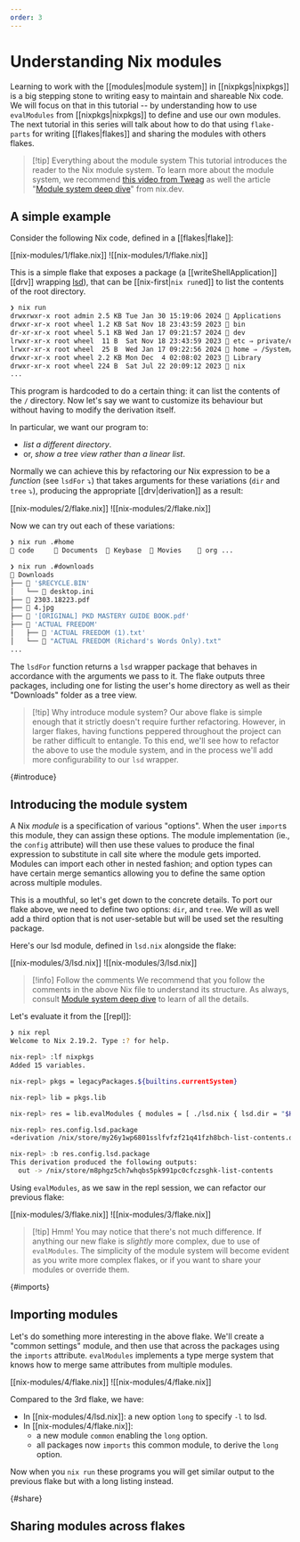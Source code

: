 ```yaml
---
order: 3
---
```


# Understanding Nix modules

Learning to work with the [[modules|module system]] in [[nixpkgs|nixpkgs]] is a big stepping stone to writing easy to maintain and shareable Nix code. We will focus on that in this tutorial -- by understanding how to use `evalModules` from [[nixpkgs|nixpkgs]] to define and use our own modules. The next tutorial in this series will talk about how to do that using `flake-parts` for writing [[flakes|flakes]] and sharing the modules with others flakes. 

>[!tip] Everything about the module system
> This tutorial introduces the reader to the Nix module system. To learn more about the module system, we recommend [this video from Tweag](https://www.youtube.com/watch?v=N7hFP_40DJo) as well the article "[Module system deep dive][doc]" from nix.dev.

[doc]: https://nix.dev/tutorials/module-system/module-system.html

## A simple example

Consider the following Nix code, defined in a [[flakes|flake]]:

[[nix-modules/1/flake.nix]]
![[nix-modules/1/flake.nix]]

This is a simple flake that exposes a package (a [[writeShellApplication]] [[drv]] wrapping [lsd](https://github.com/lsd-rs/lsd)), that can be [[nix-first|`nix run`ed]] to list the contents of the root directory. 

```sh
❯ nix run
drwxrwxr-x root admin 2.5 KB Tue Jan 30 15:19:06 2024  Applications
drwxr-xr-x root wheel 1.2 KB Sat Nov 18 23:43:59 2023  bin
dr-xr-xr-x root wheel 5.1 KB Wed Jan 17 09:21:57 2024  dev
lrwxr-xr-x root wheel  11 B  Sat Nov 18 23:43:59 2023  etc ⇒ private/etc
lrwxr-xr-x root wheel  25 B  Wed Jan 17 09:22:56 2024  home ⇒ /System/Volumes/Data/home
drwxr-xr-x root wheel 2.2 KB Mon Dec  4 02:08:02 2023  Library
drwxr-xr-x root wheel 224 B  Sat Jul 22 20:09:12 2023  nix
...
```

This program is hardcoded to do a certain thing: it can list the contents of the `/` directory. Now let's say we want to customize its behaviour but without having to modify the derivation itself.

In particular, we want our program to:
- *list a different directory*. 
- or, *show a tree view rather than a linear list*. 

Normally we can achieve this by refactoring our Nix expression to be a *function* (see `lsdFor` ⤵️) that takes arguments for these variations (`dir` and `tree` ⤵️), producing the appropriate [[drv|derivation]] as a result:

[[nix-modules/2/flake.nix]]
![[nix-modules/2/flake.nix]]

Now we can try out each of these variations:

```sh
❯ nix run .#home
 code      Documents   Keybase   Movies     org ...

❯ nix run .#downloads
 Downloads
├──  '$RECYCLE.BIN'
│   └──  desktop.ini
├──  2303.18223.pdf
├──  4.jpg
├──  '[ORIGINAL] PKD MASTERY GUIDE BOOK.pdf'
├──  'ACTUAL FREEDOM'
│   ├──  'ACTUAL FREEDOM (1).txt'
│   └──  "ACTUAL FREEDOM (Richard's Words Only).txt"
...
```

The `lsdFor` function returns a `lsd` wrapper package that behaves in accordance with the arguments we pass to it. The flake outputs three packages, including one for listing the user's home directory as well as their "Downloads" folder as a tree view.

>[!tip] Why introduce module system?
> Our above flake is simple enough that it strictly doesn't require further refactoring. However, in larger flakes, having functions peppered throughout the project can be rather difficult to entangle. To this end, we'll see how to refactor the above to use the module system, and in the process we'll add more configurability to our `lsd` wrapper.

{#introduce}
## Introducing the module system

A Nix *module* is a specification of various "options". When the user `import`s this module, they can assign these options. The module implementation (ie., the `config` attribute) will then use these values to produce the final expression to substitute in call site where the module gets imported. Modules can import each other in nested fashion; and option types can have certain merge semantics allowing you to define the same option across multiple modules.

This is a mouthful, so let's get down to the concrete details. To port our flake above, we need to define two options: `dir`, and `tree`. We will as well add a third option that is not user-setable but will be used set the resulting package.

Here's our lsd module, defined in `lsd.nix` alongside the flake:

[[nix-modules/3/lsd.nix]]
![[nix-modules/3/lsd.nix]]

>[!info] Follow the comments
> We recommend that you follow the comments in the above Nix file to understand its structure. As always, consult [Module system deep dive][doc] to learn of all the details.

Let's evaluate it from the [[repl]]:

```sh
❯ nix repl
Welcome to Nix 2.19.2. Type :? for help.

nix-repl> :lf nixpkgs
Added 15 variables.

nix-repl> pkgs = legacyPackages.${builtins.currentSystem}

nix-repl> lib = pkgs.lib

nix-repl> res = lib.evalModules { modules = [ ./lsd.nix { lsd.dir = "$HOME"; } ]; specialArgs = { inherit pkgs; }; }

nix-repl> res.config.lsd.package
«derivation /nix/store/my26y1wp6801sslfvfzf21q41fzh8bch-list-contents.drv»

nix-repl> :b res.config.lsd.package
This derivation produced the following outputs:
  out -> /nix/store/m8phgz5ch7whqbs5pk991pc0cfczsghk-list-contents
```

Using `evalModules`, as we saw in the repl session, we can refactor our previous flake:

[[nix-modules/3/flake.nix]]
![[nix-modules/3/flake.nix]]

>[!tip] Hmm!
> You may notice that there's not much difference. If anything our new flake is *slightly* more complex, due to use of `evalModules`. The simplicity of the module system will become evident as you write more complex flakes, or if you want to share your modules or override them.

{#imports}
## Importing modules

Let's do something more interesting in the above flake. We'll create a "common settings" module, and then use that across the packages using the `imports` attribute. `evalModules` implements a type merge system that knows how to merge same attributes from multiple modules.

[[nix-modules/4/flake.nix]]
![[nix-modules/4/flake.nix]]

Compared to the 3rd flake, we have:

- In [[nix-modules/4/lsd.nix]]: a new option `long` to specify `-l` to lsd.
- In [[nix-modules/4/flake.nix]]: 
  - a new module `common` enabling the `long` option.
  - all packages now `imports` this common module, to derive the `long` option.

Now when you `nix run` these programs you will get similar output to the previous flake but with a long listing instead.

{#share}
## Sharing modules across flakes

